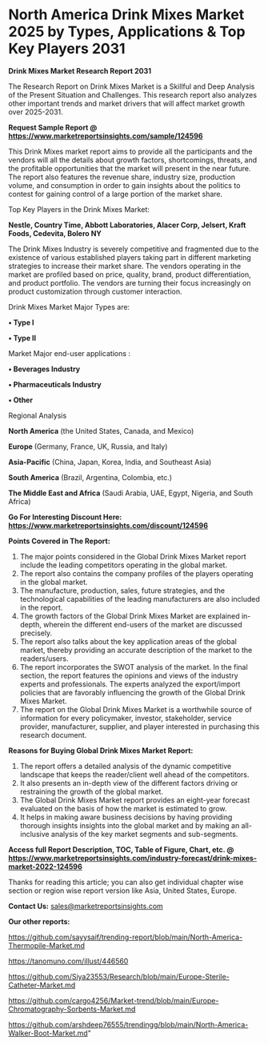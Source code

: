 # North America Drink Mixes Market 2025 by Types, Applications & Top Key Players 2031

<strong>Drink Mixes Market Research Report 2031</strong>

The Research Report on Drink Mixes Market is a Skillful and Deep Analysis of the Present Situation and Challenges. This research report also analyzes other important trends and market drivers that will affect market growth over 2025-2031.

<strong>Request Sample Report @ <a href=https://www.marketreportsinsights.com/sample/124596>https://www.marketreportsinsights.com/sample/124596</a></strong>

This Drink Mixes market report aims to provide all the participants and the vendors will all the details about growth factors, shortcomings, threats, and the profitable opportunities that the market will present in the near future. The report also features the revenue share, industry size, production volume, and consumption in order to gain insights about the politics to contest for gaining control of a large portion of the market share.

Top Key Players in the Drink Mixes Market:

<strong>Nestle, Country Time, Abbott Laboratories, Alacer Corp, Jelsert, Kraft Foods, Cedevita, Bolero NY</strong>

The Drink Mixes Industry is severely competitive and fragmented due to the existence of various established players taking part in different marketing strategies to increase their market share. The vendors operating in the market are profiled based on price, quality, brand, product differentiation, and product portfolio. The vendors are turning their focus increasingly on product customization through customer interaction.

Drink Mixes Market Major Types are:

<strong>• Type I

• Type II</strong>

Market Major end-user applications :

<strong>• Beverages Industry

• Pharmaceuticals Industry

• Other</strong>

Regional Analysis

</u><strong><b>North America</b></strong> (the United States, Canada, and Mexico)

<strong><b>Europe </b></strong>(Germany, France, UK, Russia, and Italy)

<strong><b>Asia-Pacific</b></strong> (China, Japan, Korea, India, and Southeast Asia)

<strong><b>South America</b></strong> (Brazil, Argentina, Colombia, etc.)

<strong><b>The Middle East and Africa</b></strong> (Saudi Arabia, UAE, Egypt, Nigeria, and South Africa)

<strong>Go For Interesting Discount Here: <a href=https://www.marketreportsinsights.com/discount/124596>https://www.marketreportsinsights.com/discount/124596</a></strong>

<strong>Points Covered in The Report:</strong>
<ol>
  <li>The major points considered in the Global Drink Mixes Market report include the leading competitors operating in the global market.</li>
  <li>The report also contains the company profiles of the players operating in the global market.</li>
  <li>The manufacture, production, sales, future strategies, and the technological capabilities of the leading manufacturers are also included in the report.</li>
  <li>The growth factors of the Global Drink Mixes Market are explained in-depth, wherein the different end-users of the market are discussed precisely.</li>
  <li>The report also talks about the key application areas of the global market, thereby providing an accurate description of the market to the readers/users.</li>
  <li>The report incorporates the SWOT analysis of the market. In the final section, the report features the opinions and views of the industry experts and professionals. The experts analyzed the export/import policies that are favorably influencing the growth of the Global Drink Mixes Market.</li>
  <li>The report on the Global Drink Mixes Market is a worthwhile source of information for every policymaker, investor, stakeholder, service provider, manufacturer, supplier, and player interested in purchasing this research document.</li>
</ol>
<strong>Reasons for Buying Global Drink Mixes Market Report:</strong>

<ol>
  <li>The report offers a detailed analysis of the dynamic competitive landscape that keeps the reader/client well ahead of the competitors.</li>
  <li>It also presents an in-depth view of the different factors driving or restraining the growth of the global market.</li>
  <li>The Global Drink Mixes Market report provides an eight-year forecast evaluated on the basis of how the market is estimated to grow.</li>
  <li>It helps in making aware business decisions by having providing thorough insights insights into the global market and by making an all-inclusive analysis of the key market segments and sub-segments.</li>
</ol>
<strong>Access full Report Description, TOC, Table of Figure, Chart, etc. @ <a href=https://www.marketreportsinsights.com/industry-forecast/drink-mixes-market-2022-124596>https://www.marketreportsinsights.com/industry-forecast/drink-mixes-market-2022-124596</a></strong>


Thanks for reading this article; you can also get individual chapter wise section or region wise report version like Asia, United States, Europe.

<strong>Contact Us:</strong>
sales@marketreportsinsights.com

<strong>Our other reports:</strong>

<a href=https://github.com/sayysaif/trending-report/blob/main/North-America-Thermopile-Market.md>https://github.com/sayysaif/trending-report/blob/main/North-America-Thermopile-Market.md</a>

<a href=https://tanomuno.com/illust/446560>https://tanomuno.com/illust/446560</a>

<a href=https://github.com/Siya23553/Research/blob/main/Europe-Sterile-Catheter-Market.md>https://github.com/Siya23553/Research/blob/main/Europe-Sterile-Catheter-Market.md</a>

<a href=https://github.com/cargo4256/Market-trend/blob/main/Europe-Chromatography-Sorbents-Market.md>https://github.com/cargo4256/Market-trend/blob/main/Europe-Chromatography-Sorbents-Market.md</a>

<a href=https://github.com/arshdeep76555/trendingg/blob/main/North-America-Walker-Boot-Market.md>https://github.com/arshdeep76555/trendingg/blob/main/North-America-Walker-Boot-Market.md</a>"
